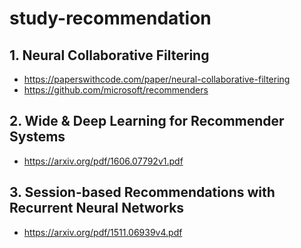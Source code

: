 # study-recommendation

## 1. Neural Collaborative Filtering
- https://paperswithcode.com/paper/neural-collaborative-filtering
- https://github.com/microsoft/recommenders

## 2. Wide & Deep Learning for Recommender Systems 
- https://arxiv.org/pdf/1606.07792v1.pdf

## 3. Session-based Recommendations with Recurrent Neural Networks
- https://arxiv.org/pdf/1511.06939v4.pdf
